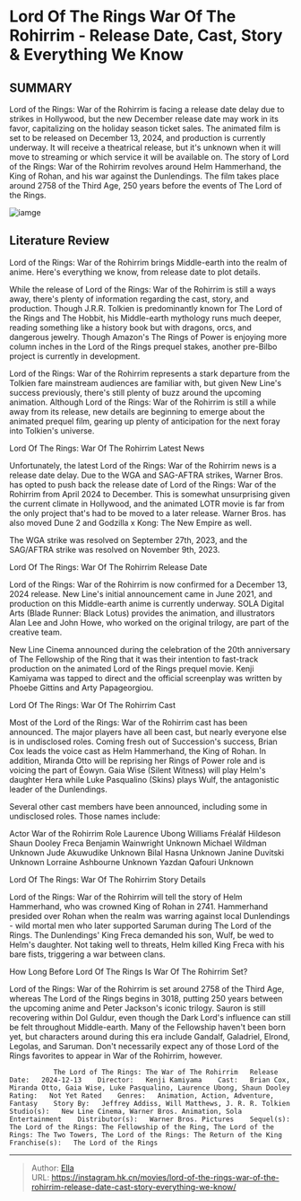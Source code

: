 # Lord Of The Rings War Of The Rohirrim - Release Date, Cast, Story &amp; Everything We Know


## SUMMARY 



  Lord of the Rings: War of the Rohirrim is facing a release date delay due to strikes in Hollywood, but the new December release date may work in its favor, capitalizing on the holiday season ticket sales.   The animated film is set to be released on December 13, 2024, and production is currently underway. It will receive a theatrical release, but it&#39;s unknown when it will move to streaming or which service it will be available on.   The story of Lord of the Rings: War of the Rohirrim revolves around Helm Hammerhand, the King of Rohan, and his war against the Dunlendings. The film takes place around 2758 of the Third Age, 250 years before the events of The Lord of the Rings.  

![iamge](https://static1.srcdn.com/wordpress/wp-content/uploads/2022/02/Everything-we-know-about-Lord-of-the-rings-War-Of-The-Rohirrim.jpg)

## Literature Review
Lord of the Rings: War of the Rohirrim brings Middle-earth into the realm of anime. Here&#39;s everything we know, from release date to plot details.




While the release of Lord of the Rings: War of the Rohirrim is still a ways away, there&#39;s plenty of information regarding the cast, story, and production. Though J.R.R. Tolkien is predominantly known for The Lord of the Rings and The Hobbit, his Middle-earth mythology runs much deeper, reading something like a history book but with dragons, orcs, and dangerous jewelry. Though Amazon&#39;s The Rings of Power is enjoying more column inches in the Lord of the Rings prequel stakes, another pre-Bilbo project is currently in development.




Lord of the Rings: War of the Rohirrim represents a stark departure from the Tolkien fare mainstream audiences are familiar with, but given New Line&#39;s success previously, there&#39;s still plenty of buzz around the upcoming animation. Although Lord of the Rings: War of the Rohirrim is still a while away from its release, new details are beginning to emerge about the animated prequel film, gearing up plenty of anticipation for the next foray into Tolkien&#39;s universe.


 Lord Of The Rings: War Of The Rohirrim Latest News 
          

Unfortunately, the latest Lord of the Rings: War of the Rohirrim news is a release date delay. Due to the WGA and SAG-AFTRA strikes, Warner Bros. has opted to push back the release date of Lord of the Rings: War of the Rohirrim from April 2024 to December. This is somewhat unsurprising given the current climate in Hollywood, and the animated LOTR movie is far from the only project that&#39;s had to be moved to a later release. Warner Bros. has also moved Dune 2 and Godzilla x Kong: The New Empire as well.






The WGA strike was resolved on September 27th, 2023, and the SAG/AFTRA strike was resolved on November 9th, 2023. 






 Lord Of The Rings: War Of The Rohirrim Release Date 
          

Lord of the Rings: War of the Rohirrim is now confirmed for a December 13, 2024 release. New Line&#39;s initial announcement came in June 2021, and production on this Middle-earth anime is currently underway. SOLA Digital Arts (Blade Runner: Black Lotus) provides the animation, and illustrators Alan Lee and John Howe, who worked on the original trilogy, are part of the creative team.

New Line Cinema announced during the celebration of the 20th anniversary of The Fellowship of the Ring that it was their intention to fast-track production on the animated Lord of the Rings prequel movie. Kenji Kamiyama was tapped to direct and the official screenplay was written by Phoebe Gittins and Arty Papageorgiou.






 Lord Of The Rings: War Of The Rohirrim Cast 
          

Most of the Lord of the Rings: War of the Rohirrim cast has been announced. The major players have all been cast, but nearly everyone else is in undisclosed roles. Coming fresh out of Succession&#39;s success, Brian Cox leads the voice cast as Helm Hammerhand, the King of Rohan. In addition, Miranda Otto will be reprising her Rings of Power role and is voicing the part of Éowyn. Gaia Wise (Silent Witness) will play Helm&#39;s daughter Hera while Luke Pasqualino (Skins) plays Wulf, the antagonistic leader of the Dunlendings.

Several other cast members have been announced, including some in undisclosed roles. Those names include: 

 Actor  War of the Rohirrim Role   Laurence Ubong Williams  Fréaláf Hildeson   Shaun Dooley  Freca   Benjamin Wainwright  Unknown   Michael Wildman  Unknown   Jude Akuwudike  Unknown   Bilal Hasna  Unknown   Janine Duvitski  Unknown   Lorraine Ashbourne  Unknown   Yazdan Qafouri  Unknown   








 Lord Of The Rings: War Of The Rohirrim Story Details 
          

Lord of the Rings: War of the Rohirrim will tell the story of Helm Hammerhand, who was crowned King of Rohan in 2741. Hammerhand presided over Rohan when the realm was warring against local Dunlendings - wild mortal men who later supported Saruman during The Lord of the Rings. The Dunlendings&#39; King Freca demanded his son, Wulf, be wed to Helm&#39;s daughter. Not taking well to threats, Helm killed King Freca with his bare fists, triggering a war between clans.



 How Long Before Lord Of The Rings Is War Of The Rohirrim Set? 
          

Lord of the Rings: War of the Rohirrim is set around 2758 of the Third Age, whereas The Lord of the Rings begins in 3018, putting 250 years between the upcoming anime and Peter Jackson&#39;s iconic trilogy. Sauron is still recovering within Dol Guldur, even though the Dark Lord&#39;s influence can still be felt throughout Middle-earth. Many of the Fellowship haven&#39;t been born yet, but characters around during this era include Gandalf, Galadriel, Elrond, Legolas, and Saruman. Don&#39;t necessarily expect any of those Lord of the Rings favorites to appear in War of the Rohirrim, however.




               The Lord of The Rings: The War of The Rohirrim   Release Date:   2024-12-13    Director:   Kenji Kamiyama    Cast:   Brian Cox, Miranda Otto, Gaia Wise, Luke Pasqualino, Laurence Ubong, Shaun Dooley    Rating:   Not Yet Rated    Genres:   Animation, Action, Adventure, Fantasy    Story By:   Jeffrey Addiss, Will Matthews, J. R. R. Tolkien    Studio(s):   New Line Cinema, Warner Bros. Animation, Sola Entertainment    Distributor(s):   Warner Bros. Pictures    Sequel(s):   The Lord of the Rings: The Fellowship of the Ring, The Lord of the Rings: The Two Towers, The Lord of the Rings: The Return of the King    Franchise(s):   The Lord of the Rings      

---

> Author: [Ella](https://instagram.hk.cn/)  
> URL: https://instagram.hk.cn/movies/lord-of-the-rings-war-of-the-rohirrim-release-date-cast-story-everything-we-know/  

